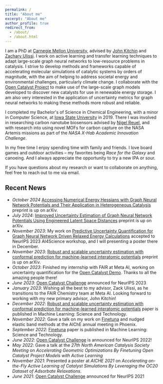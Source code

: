 ```yaml
---
permalink: /
title: "About me"
excerpt: "About me"
author_profile: true
redirect_from: 
  - /about/
  - /about.html
---
```


I am a PhD at [Carnegie Mellon University](https://www.cmu.edu/), advised by [John Kitchin](https://engineering.cmu.edu/directory/bios/kitchin-john.html) and [Zachary Ulissi](https://ulissigroup.cheme.cmu.edu/bio/). I work on active learning and transfer learning techniques to adapt large-scale graph neural networks to low-resource problems in catalysis. I strive to develop methods and frameworks capable of accelerating molecular simulations of catalytic systems by orders of magnitude, with the aim of helping to address societal energy and environmental challenges, particularly climate change. I collaborate with the [Open Catalyst Project](https://opencatalystproject.org/) to make use of the large-scale graph models developed to discover new catalysts for use in renewable energy storage. I am also very interested in the application of uncertainty metrics for graph neural networks to making these methods more robust and reliable. 

I completed my Bachelor's of Science in Chemical Engineering, with a minor in Computer Science, at [Iowa State University](https://www.iastate.edu/) in 2019. There I was involved in researching carbon nanotube biosensors advised by [Nigel Reuel](http://www.reuelgroup.org/), and with research into using novel MOFs for carbon capture on the NASA Artemis missions as part of the *NASA X-Hab Academic Innovation Challenge*.

In my free time I enjoy spending time with family and friends. I love board games and outdoor activities – my favorites being *Race for the Galaxy* and canoeing. And I always appreciate the opportunity to try a new IPA or sour.

If you have questions about my research or want to collaborate on anything, feel free to reach out to me via email.

## Recent News

- *October 2024* [Accessing Numerical Energy Hessians with Graph Neural Network Potentials and Their Application in Heterogeneous Catalysis](https://arxiv.org/abs/2410.01650) preprint is up on arXiv.
- *July 2024*: [Improved Uncertainty Estimation of Graph Neural Network Potentials Using Engineered Latent Space Distances](https://arxiv.org/abs/2407.10844) preprint is up on arXiv.
- *November 2023*: My work on [Predictive Uncertainty Quantification for Graph Neural Network Driven Relaxed Energy Calculations](https://openreview.net/pdf?id=rdgB5BqWCw) accepted to NeurIPS 2023 AI4Science workshop, and I will presenting a poster there in December.
- *November 2023*: [Robust and scalable uncertainty estimation with conformal prediction for machine-learned interatomic potentials](https://doi.org/10.48550/arXiv.2208.08337) preprint is up on arXiv.
- *October 2023*: Finished my internship with FAIR at Meta AI, working on uncertainty quantification for the [Open Catalyst Demo](https://open-catalyst.metademolab.com/). Thanks to all the amazing people there!
- *June 2023*: [Open Catalyst Challenge](https://opencatalystproject.org/challenge.html) announced for NeurIPS 2023 
- *January 2023*: Wishing all the best to my advisor, Zack Ulissi, as he transitions to the FAIR Chemistry team at Meta AI. Looking forward to working with my new primary advisor, John Kitchin!
- *December 2022*: [Robust and scalable uncertainty estimation with conformal prediction for machine-learned interatomic potentials](https://doi.org/10.1088/2632-2153/aca7b1) paper is published in Machine Learning: Science and Technology.
- *November 2022*: Gave a talk on my work on [Finetuna](https://doi.org/10.1088/2632-2153/ac8fe0) and nudged elastic band methods at the AIChE annual meeting in Phoenix.
- *September 2022*: [Finetuna](https://doi.org/10.1088/2632-2153/ac8fe0) paper is published in Machine Learning: Science and Technology.
- *June 2022*: [Open Catalyst Challenge](https://opencatalystproject.org/challenge.html) is announced for NeurIPS 2022!
- *May 2022*: Gave a talk at the *27th North American Catalysis Society Meeting* on *Accelerating Geometric Optimizations By Finetuning Open Catalyst Project Models with Active Learning*
- *November 2021*: Presented a poster at *AICHE 2021* on *Accelerating on-the-Fly Active Learning of Catalyst Simulations By Leveraging the OC20 Dataset of Adsorbate Relaxations*.
- *June 2021*: [Open Catalyst Challenge](https://opencatalystproject.org/challenge.html) announced for NeurIPS 2021 

